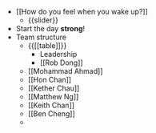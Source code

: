 - [[How do you feel when you wake up?]]
    - {{slider}}
- Start the day **strong**!
- Team structure
    - {{[[table]]}}
        - Leadership
        - [[Rob Dong]]
    - [[Mohammad Ahmad]]
    - [[Hon Chan]]
    - [[Kether Chau]]
    - [[Matthew Ng]]
    - [[Keith Chan]]
    - [[Ben Cheng]]
    - 
